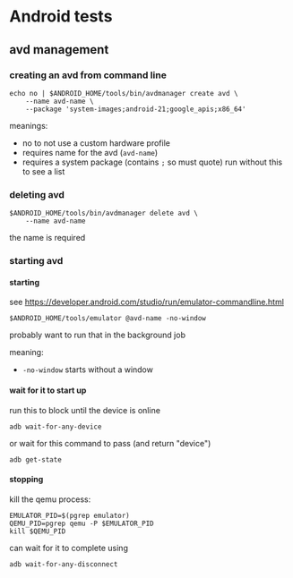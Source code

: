 # Android tests

## avd management

### creating an avd from command line

```
echo no | $ANDROID_HOME/tools/bin/avdmanager create avd \
    --name avd-name \
    --package 'system-images;android-21;google_apis;x86_64'
```

meanings:

- no to not use a custom hardware profile
- requires name for the avd (`avd-name`)
- requires a system package (contains `;` so must quote) run without this to see a list

### deleting avd

```
$ANDROID_HOME/tools/bin/avdmanager delete avd \
    --name avd-name
```

the name is required

### starting avd

#### starting

see https://developer.android.com/studio/run/emulator-commandline.html

```
$ANDROID_HOME/tools/emulator @avd-name -no-window
```

probably want to run that in the background job

meaning:

- `-no-window` starts without a window

#### wait for it to start up

run this to block until the device is online

```
adb wait-for-any-device
```

or wait for this command to pass (and return "device")

```
adb get-state
```

#### stopping

kill the qemu process:

```
EMULATOR_PID=$(pgrep emulator)
QEMU_PID=pgrep qemu -P $EMULATOR_PID
kill $QEMU_PID
```

can wait for it to complete using

```
adb wait-for-any-disconnect
```

